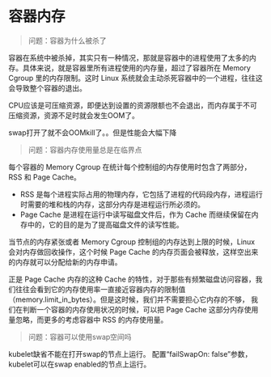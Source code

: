 # 容器内存

> 问题：容器为什么被杀了

容器在系统中被杀掉，其实只有一种情况，那就是容器中的进程使用了太多的内存。具体来说，就是容器里所有进程使用的内存量，超过了容器所在 Memory Cgroup 里的内存限制。这时 Linux 系统就会主动杀死容器中的一个进程，往往这会导致整个容器的退出。

CPU应该是可压缩资源，即便达到设置的资源限额也不会退出，而内存属于不可压缩资源，资源不足时就会发生OOM了。

swap打开了就不会OOMkill了。。但是性能会大幅下降

> 问题：容器内存使用量总是在临界点

每个容器的 Memory Cgroup 在统计每个控制组的内存使用时包含了两部分，RSS 和 Page Cache。
+ RSS 是每个进程实际占用的物理内存，它包括了进程的代码段内存，进程运行时需要的堆和栈的内存，这部分内存是进程运行所必须的。
+ Page Cache 是进程在运行中读写磁盘文件后，作为 Cache 而继续保留在内存中的，它的目的是为了提高磁盘文件的读写性能。

当节点的内存紧张或者 Memory Cgroup 控制组的内存达到上限的时候，Linux 会对内存做回收操作，这个时候 Page Cache 的内存页面会被释放，这样空出来的内存就可以分配给新的内存申请。

正是 Page Cache 内存的这种 Cache 的特性，对于那些有频繁磁盘访问容器，我们往往会看到它的内存使用率一直接近容器内存的限制值（memory.limit_in_bytes）。但是这时候，我们并不需要担心它内存的不够， 我们在判断一个容器的内存使用状况的时候，可以把 Page Cache 这部分内存使用量忽略，而更多的考虑容器中 RSS 的内存使用量。

> 问题：容器可以使用swap空间吗

kubelet缺省不能在打开swap的节点上运行。
配置“failSwapOn: false”参数，kubelet可以在swap enabled的节点上运行。